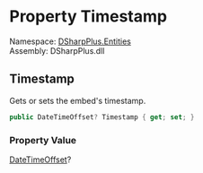 # Property Timestamp

Namespace: [DSharpPlus.Entities](DSharpPlus.Entities.md)  
Assembly: DSharpPlus.dll

## <a id="DSharpPlus_Entities_DiscordEmbedBuilder_Timestamp"></a>Timestamp

Gets or sets the embed's timestamp.

```csharp
public DateTimeOffset? Timestamp { get; set; }
```

### Property Value

[DateTimeOffset](https://learn.microsoft.com/dotnet/api/system.datetimeoffset)?

